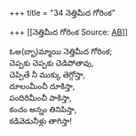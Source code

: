 +++
title = "34 నెత్తిమీద గోరింక"

+++
[[నెత్తిమీద గోరింక	Source: [AB](https://andhrabharati.com/strI_bAla/bAlabhASha/nettimIda_gOriMka.html)]]

  
ఓఅ(బ్బా)మ్మాయి నెత్తిమీద గోరింక;  
చెప్పకు చెప్పకు చెడిపోతావు,  
చెప్పితే నీ ముక్కు తెగ్గోస్తా,  
దూలంమీంచీ దూకిస్తా,  
పందిరిమీంచీ పాకిస్తా,  
కంచం అన్నం తినిపిస్తా,  
కడివెడునీళ్లు తాగిస్తా!  
